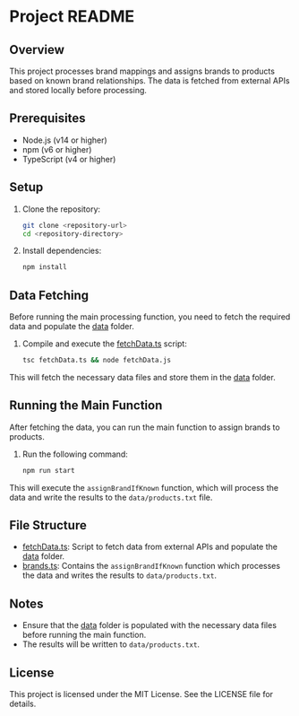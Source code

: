 # Project README

## Overview

This project processes brand mappings and assigns brands to products based on known brand relationships. The data is fetched from external APIs and stored locally before processing.

## Prerequisites

- Node.js (v14 or higher)
- npm (v6 or higher)
- TypeScript (v4 or higher)

## Setup

1. Clone the repository:

   ```sh
   git clone <repository-url>
   cd <repository-directory>
   ```

2. Install dependencies:
   ```sh
   npm install
   ```

## Data Fetching

Before running the main processing function, you need to fetch the required data and populate the [data](http://_vscodecontentref_/0) folder.

1. Compile and execute the [fetchData.ts](http://_vscodecontentref_/1) script:
   ```sh
   tsc fetchData.ts && node fetchData.js
   ```

This will fetch the necessary data files and store them in the [data](http://_vscodecontentref_/2) folder.

## Running the Main Function

After fetching the data, you can run the main function to assign brands to products.

1. Run the following command:
   ```sh
   npm run start
   ```

This will execute the `assignBrandIfKnown` function, which will process the data and write the results to the `data/products.txt` file.

## File Structure

- [fetchData.ts](http://_vscodecontentref_/3): Script to fetch data from external APIs and populate the [data](http://_vscodecontentref_/4) folder.
- [brands.ts](http://_vscodecontentref_/5): Contains the `assignBrandIfKnown` function which processes the data and writes the results to `data/products.txt`.

## Notes

- Ensure that the [data](http://_vscodecontentref_/6) folder is populated with the necessary data files before running the main function.
- The results will be written to `data/products.txt`.

## License

This project is licensed under the MIT License. See the LICENSE file for details.
